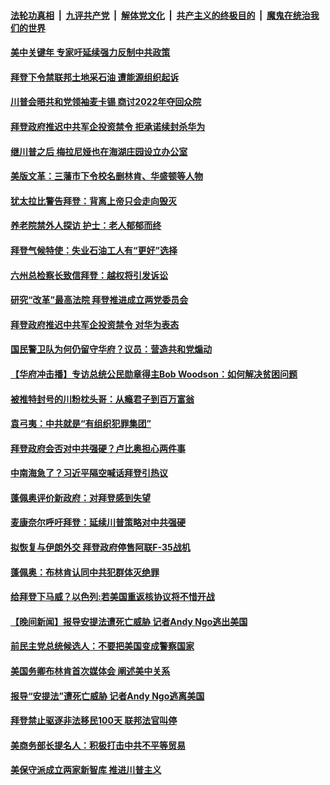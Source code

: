 

####  [法轮功真相](../../../../basic/blob/master/README.md?t=01290901) &nbsp;|&nbsp; [九评共产党](../../../../9ping.md/blob/master/README.md?t=01290901) &nbsp;|&nbsp; [解体党文化](../../../../jtdwh.md/blob/master/README.md?t=01290901)  &nbsp;|&nbsp; [共产主义的终极目的](../../../../gczydzjmd.md/blob/master/README.md?t=01290901) &nbsp;|&nbsp; [魔鬼在统治我们的世界](../../../../mgztzwmdsj.md/blob/master/README.md?t=01290901) 

#### [美中关键年 专家吁延续强力反制中共政策](../pages/prog203/a103042277.md?t=01290901) 

#### [拜登下令禁联邦土地采石油 遭能源组织起诉](../pages/prog203/a103042210.md?t=01290901) 

#### [川普会晤共和党领袖麦卡锡 商讨2022年夺回众院](../pages/prog203/a103042224.md?t=01290901) 

#### [拜登政府推迟中共军企投资禁令 拒承诺续封杀华为](../pages/prog203/a103042023.md?t=01290901) 

#### [继川普之后 梅拉尼娅也在海湖庄园设立办公室](../pages/prog203/a103042163.md?t=01290901) 

#### [美版文革：三藩市下令校名删林肯、华盛顿等人物](../pages/prog203/a103042157.md?t=01290901) 

#### [犹太拉比警告拜登：背离上帝只会走向毁灭](../pages/prog203/a103041945.md?t=01290901) 

#### [养老院禁外人探访 护士：老人郁郁而终](../pages/prog203/a103042100.md?t=01290901) 

#### [拜登气候特使：失业石油工人有“更好”选择](../pages/prog203/a103041942.md?t=01290901) 

#### [六州总检察长致信拜登：越权将引发诉讼](../pages/prog203/a103042086.md?t=01290901) 

#### [研究“改革”最高法院 拜登推进成立两党委员会](../pages/prog203/a103041938.md?t=01290901) 

#### [拜登政府推迟中共军企投资禁令 对华为表态](../pages/prog203/a103041982.md?t=01290901) 

#### [国民警卫队为何仍留守华府？议员：营造共和党煽动](../pages/prog203/a103041980.md?t=01290901) 

#### [【华府冲击播】专访总统公民勋章得主Bob Woodson：如何解决贫困问题](../pages/prog203/a103041971.md?t=01290901) 

#### [被推特封号的川粉枕头哥：从瘾君子到百万富翁](../pages/prog203/a103041968.md?t=01290901) 

#### [袁弓夷：中共就是“有组织犯罪集团”](../pages/prog203/a103041861.md?t=01290901) 

#### [拜登政府会否对中共强硬？卢比奥担心两件事](../pages/prog203/a103041836.md?t=01290901) 

#### [中南海急了？习近平隔空喊话拜登引热议](../pages/prog203/a103041832.md?t=01290901) 

#### [蓬佩奥评价新政府：对拜登感到失望](../pages/prog203/a103041822.md?t=01290901) 

#### [麦康奈尔呼吁拜登：延续川普策略对中共强硬](../pages/prog203/a103041765.md?t=01290901) 

#### [拟恢复与伊朗外交 拜登政府停售阿联F-35战机](../pages/prog203/a103041731.md?t=01290901) 

#### [蓬佩奥：布林肯认同中共犯群体灭绝罪](../pages/prog203/a103041725.md?t=01290901) 

#### [给拜登下马威？以色列:若美国重返核协议将不惜开战](../pages/prog203/a103041666.md?t=01290901) 

#### [【晚间新闻】报导安提法遭死亡威胁 记者Andy Ngo逃出美国](../pages/prog203/a103041618.md?t=01290901) 

#### [前民主党总统候选人：不要把美国变成警察国家](../pages/prog203/a103041570.md?t=01290901) 

#### [美国务卿布林肯首次媒体会 阐述美中关系](../pages/prog203/a103041592.md?t=01290901) 

#### [报导“安提法”遭死亡威胁 记者Andy Ngo逃离美国](../pages/prog203/a103041598.md?t=01290901) 

#### [拜登禁止驱逐非法移民100天 联邦法官叫停](../pages/prog203/a103041577.md?t=01290901) 

#### [美商务部长提名人：积极打击中共不平等贸易](../pages/prog203/a103041579.md?t=01290901) 

#### [美保守派成立两家新智库 推进川普主义](../pages/prog203/a103041567.md?t=01290901) 

